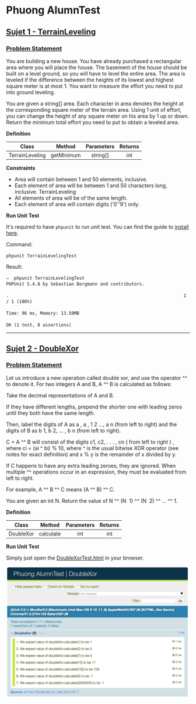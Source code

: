 # Phuong AlumnTest

## [**Sujet 1 - TerrainLeveling**](/php/TerrainLeveling.php)
### [**Problem Statement**](/php/TerrainLeveling.php)

You are building a new house. You have already purchased a rectangular area where you will place the house.
The basement of the house should be built on a level ground, so you will have to level the entire area.
The area is leveled if the difference between the heights of its lowest and highest square meter is at most 1.
You want to measure the effort you need to put into ground leveling.

You are given a string[] area. Each character in area denotes the height at the corresponding square meter of the terrain area.
Using 1 unit of effort, you can change the height of any square meter on his area by 1 up or down.
Return the minimum total effort you need to put to obtain a leveled area.


**Definition**

| Class | Method | Parameters | Returns |   
|---|:---:|:---:|:---:|
|TerrainLeveling | getMinimum | string[] | int |



**Constraints**

* Area will contain between 1 and 50 elements, inclusive.
* Each element of area will be between 1 and 50 characters long, inclusive.
TerrainLeveling
* All elements of area will be of the same length.
* Each element of area will contain digits ('0'­'9') only.

**Run Unit Test**

It's required to have `phpunit` to run unit test. You can find the guide to [install here](https://phpunit.de/getting-started.html).

Command:
```
phpunit TerrainLevelingTest
```

Result:
```
⇒  phpunit TerrainLevelingTest          
PHPUnit 5.4.8 by Sebastian Bergmann and contributors.

.                                                                   1 / 1 (100%)

Time: 96 ms, Memory: 13.50MB

OK (1 test, 8 assertions)

```

---



## [**Sujet 2 - DoubleXor**](/js/DoubleXor.js)

### [**Problem Statement**](/js/DoubleXor.js)


Let us introduce a new operation called double xor, and use the operator ^^ to denote it.
For two integers A and B, A ^^ B is calculated as follows:

Take the decimal representations of A and B.

If they have different lengths, prepend the shorter one with leading zeros until they both have the same length.

Then, label the digits of A as a , a , 1  2 ..., a n (from left to right)
and the digits of B as b 1, b 2, ... , b n (from left to right).

C = A ^^ B will consist of the digits c1, c2, . . . , cn   ( from left to right ) , where
ci = (ai ^ bi)  % 10, where ^ is the usual bitwise XOR operator (see notes for exact definition) and x % y is the remainder of x divided by y.

If C happens to have any extra leading zeroes, they are ignored.
When multiple ^^ operations occur in an expression, they must be evaluated from left to right.

For example, A ^^ B ^^ C means (A ^^ B) ^^ C.

You are given an int N. Return the value of N ^^ (N ­ 1) ^^ (N ­ 2) ^^ ... ^^ 1.


**Definition**

| Class | Method | Parameters | Returns |   
|---|:---:|:---:|:---:|
|DoubleXor | calculate | int | int |


**Run Unit Test**

Simply just open the [DoubleXorTest.html](/js/DoubleXorTest.html) in your browser.

![DoubleXorTest](/js/DoubleXorTest.png)
